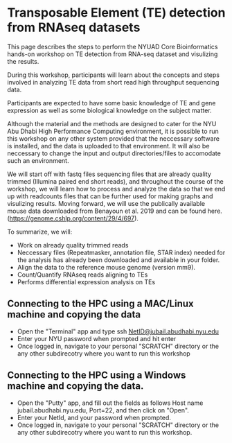 # Transposable Element (TE) detection from RNAseq datasets

This page describes the steps to perform the NYUAD Core Bioinformatics hands-on workshop on TE detection from RNA-seq dataset and visulizing the results. 

During this workshop, participants will learn about the concepts and steps involved in analyzing TE data from short read high throughput sequencing data.

Participants are expected to have some basic knowledge of TE and gene expression as well as some biological knowledge on the subject matter.

Although the material and the methods are designed to cater for the NYU Abu Dhabi High Performance Computing environment, it is possible to run this workshop on any other system provided that the neccessary software is installed, and the data is uploaded to that environment. It will also be neccessary to change the input and output directories/files to accomodate such an environment.

We will start off with fastq files sequencing files that are already quality trimmed (Illumina paired end short reads), and throughout the course of the workshop, we will learn how to process and analyze the data so that we end up with readcounts files that can be further used for making graphs and visulizing results. Moving forward, we will use the publically available mouse data downloaded from Benayoun et al. 2019 and can be found here. (https://genome.cshlp.org/content/29/4/697). 

To summarize, we will:

- Work on already quality trimmed reads 
- Neccessary files (Repeatmasker, annotation file, STAR index) needed for the analysis has already been downloaded and available in your folder.  
- Align the data to the reference mouse genome (version mm9).
- Count/Quantify RNAseq reads aligning to TEs
- Performs differential expression analysis on TEs

## Connecting to the HPC using a MAC/Linux machine and copying the data
- Open the "Terminal" app and type ssh NetID@jubail.abudhabi.nyu.edu
- Enter your NYU password when prompted and hit enter
- Once logged in, navigate to your personal "SCRATCH" directory or the any other subdirecotry where you want to run this workshop


## Connecting to the HPC using a Windows machine and copying the data.
- Open the "Putty" app, and fill out the fields as follows Host name jubail.abudhabi.nyu.edu, Port=22, and then click on "Open".
- Enter your NetId, and your password when prompted.
- Once logged in, navigate to your personal "SCRATCH" directory or the any other subdirecotry where you want to run this workshop. 

